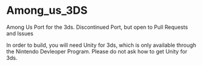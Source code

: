 # Among_us_3DS

Among Us Port for the 3ds. Discontinued Port, but open to Pull Requests and Issues

In order to build, you will need Unity for 3ds, which is only available through the Nintendo Devleoper Program. Please do not ask how to get Unity for 3ds. 
